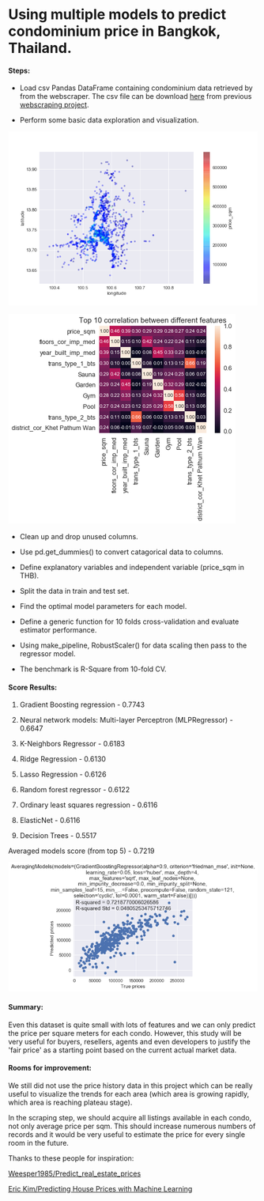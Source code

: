 # Using multiple models to predict condominium price in Bangkok, Thailand.

#### Steps:

- Load csv Pandas DataFrame containing condominium data retrieved by from the webscraper. The csv file can be download [here](https://github.com/ekapope/web-scraping-using-selenium-and-bs4/blob/master/df_hipflat_cleaned_01_gh.csv) from previous [webscraping project](https://github.com/ekapope/web-scraping-using-selenium-and-bs4).

- Perform some basic data exploration and visualization.

![price-lat-long_map](price-lat-long_map.png)

![Top-10_correlation_between_different_features](Top-10_correlation_between_different_features.png)

- Clean up and drop unused columns.

- Use pd.get_dummies() to convert catagorical data to columns.

- Define explanatory variables and independent variable (price_sqm in THB).

- Split the data in train and test set.

- Find the optimal model parameters for each model.

- Define a generic function for 10 folds cross-validation and evaluate estimator performance.

- Using make_pipeline, RobustScaler() for data scaling then pass to the regressor model.

- The benchmark is R-Square from 10-fold CV.

#### Score Results:

1. Gradient Boosting regression - 0.7743

2. Neural network models: Multi-layer Perceptron (MLPRegressor) - 0.6647

3. K-Neighbors Regressor - 0.6183

4. Ridge Regression - 0.6130

5. Lasso Regression - 0.6126

6. Random forest regressor - 0.6122

7. Ordinary least squares regression - 0.6116

8. ElasticNet - 0.6116

9. Decision Trees - 0.5517

Averaged models score (from top 5) - 0.7219

![averaged_models](averaged_models.png)

#### Summary:

Even this dataset is quite small with lots of features and we can only predict the price per square meters for each condo. However, this study will be very useful for buyers, resellers, agents and even developers to justify the 'fair price' as a starting point based on the current actual market data.

#### Rooms for improvement:

We still did not use the price history data in this project which can be really useful to visualize the trends for each area (which area is growing rapidly, which area is reaching plateau stage).

In the scraping step, we should acquire all listings available in each condo, not only average price per sqm. This should increase numerous numbers of records and it would be very useful to estimate the price for every single room in the future.

Thanks to these people for inspiration:

[Weesper1985/Predict_real_estate_prices](https://github.com/Weesper1985/Predict_real_estate_prices)

[Eric Kim/Predicting House Prices with Machine Learning](https://www.kaggle.com/erick5/predicting-house-prices-with-machine-learning)


